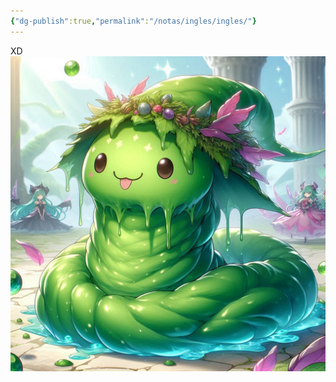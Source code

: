 ```yaml
---
{"dg-publish":true,"permalink":"/notas/ingles/ingles/"}
---
```


XD
![OIG4.jpeg](/img/user/OIG4.jpeg)
